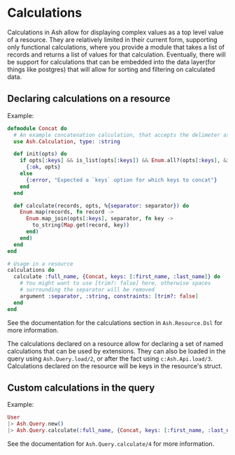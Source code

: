 # Calculations

Calculations in Ash allow for displaying complex values as a top level value of a resource.
They are relatively limited in their current form, supporting only functional calculations,
where you provide a module that takes a list of records and returns a list of values for that
calculation. Eventually, there will be support for calculations that can be embedded into the
data layer(for things like postgres) that will allow for sorting and filtering on calculated
data.

## Declaring calculations on a resource

Example:

```elixir
defmodule Concat do
  # An example concatenation calculation, that accepts the delimeter as an argument, and the fields to concatenate as options
  use Ash.Calculation, type: :string

  def init(opts) do
    if opts[:keys] && is_list(opts[:keys]) && Enum.all?(opts[:keys], &is_atom/1) do
      {:ok, opts}
    else
      {:error, "Expected a `keys` option for which keys to concat"}
    end
  end

  def calculate(records, opts, %{separator: separator}) do
    Enum.map(records, fn record ->
      Enum.map_join(opts[:keys], separator, fn key ->
        to_string(Map.get(record, key))
      end)
    end)
  end
end

# Usage in a resource
calculations do
  calculate :full_name, {Concat, keys: [:first_name, :last_name]} do
    # You might want to use [trim?: false] here, otherwise spaces
    # surrounding the separator will be removed
    argument :separator, :string, constraints: [trim?: false]
  end
end
```

See the documentation for the calculations section in `Ash.Resource.Dsl` for more information.

The calculations declared on a resource allow for declaring a set of named calculations that can be used by extensions.
They can also be loaded in the query using `Ash.Query.load/2`, or after the fact using `c:Ash.Api.load/3`. Calculations declared on the resource will be keys in the resource's struct.

## Custom calculations in the query

Example:

```elixir
User
|> Ash.Query.new()
|> Ash.Query.calculate(:full_name, {Concat, keys: [:first_name, :last_name]}, %{separator: ","})
```

See the documentation for `Ash.Query.calculate/4` for more information.
